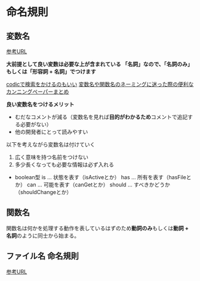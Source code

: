 # 命名規則

## 変数名
[参考URL](https://zenn.dev/naoki_oshiumi/articles/aad7e1b3719fad)

**大前提として良い変数は必要な上が含まれている**
**「名詞」なので、「名詞のみ」もしくは「形容詞 + 名詞」でつけます**

[codicで検索をかけるのもいい](https://codic.jp/engine)
[変数名や関数名のネーミングに迷った際の便利なカンニングペーパーまとめ](https://nelog.jp/programming-words)

**良い変数名をつけるメリット**
- むだなコメントが減る（変数名を見れば**目的がわかるため**コメントで追記する必要がない）
- 他の開発者にとって読みやすい

以下を考えながら変数名は付けていく

1. 広く意味を持つ名前をつけない
2. 多少長くなっても必要な情報は必ず入れる


- boolean型
is ... 状態を表す（isActiveとか）
has ... 所有を表す（hasFileとか）
can ... 可能を表す（canGetとか）
should ... すべきかどうか（shouldChangeとか）

## 関数名

関数名は何かを処理する動作を表しているはずのため**動詞のみ**もしくは**動詞 + 名詞**のように同士から始まる。

## ファイル名 命名規則

[参考URL](https://webnaut.jp/technology/20210910-3953/)